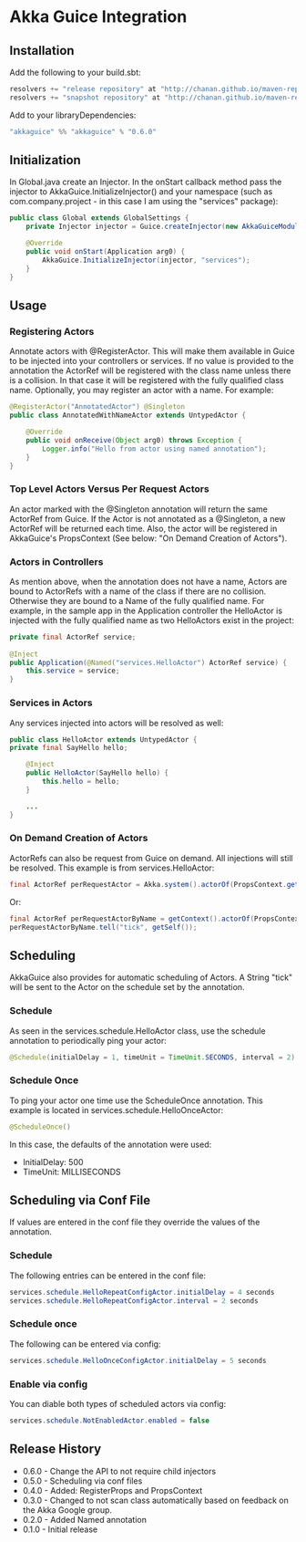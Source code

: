 Akka Guice Integration
=======================

Installation
------------

Add the following to your build.sbt:

```java
resolvers += "release repository" at "http://chanan.github.io/maven-repo/releases/"
resolvers += "snapshot repository" at "http://chanan.github.io/maven-repo/snapshots/"
```

Add to your libraryDependencies:

```java
"akkaguice" %% "akkaguice" % "0.6.0"
```

Initialization
--------------

In Global.java create an Injector. In the onStart callback method 
pass the injector to AkkaGuice.InitializeInjector() and your namespace 
(such as com.company.project - in this case I am using the "services" package):

```java
public class Global extends GlobalSettings {
	private Injector injector = Guice.createInjector(new AkkaGuiceModule("services"), new GuiceModule());

	@Override
	public void onStart(Application arg0) {
		AkkaGuice.InitializeInjector(injector, "services");
	}
}
```

Usage
-----

### Registering Actors

Annotate actors with @RegisterActor. This will make them available in Guice to be injected into your controllers or services.
If no value is provided to the annotation the ActorRef will be registered with the class name unless there is a collision. 
In that case it will be registered with the fully qualified class name. Optionally, you may register an actor with a name.
For example:

```java
@RegisterActor("AnnotatedActor") @Singleton
public class AnnotatedWithNameActor extends UntypedActor {

	@Override
	public void onReceive(Object arg0) throws Exception {
		Logger.info("Hello from actor using named annotation");
	}
}
```

### Top Level Actors Versus Per Request Actors

An actor marked with the @Singleton annotation will return the same ActorRef from Guice. If the Actor is not annotated
as a @Singleton, a new ActorRef will be returned each time. Also, the actor will be registered in AkkaGuice's 
PropsContext (See below: "On Demand Creation of Actors").

### Actors in Controllers

As mention above, when the annotation does not have a name, Actors are bound to ActorRefs with a name of the class 
if there are no collision. Otherwise they are bound to a Name of the fully qualified name. 
For example, in the sample app in the Application controller the HelloActor is injected with the fully qualified 
name as two HelloActors exist in the project:

```java
private final ActorRef service;
	
@Inject
public Application(@Named("services.HelloActor") ActorRef service) {
	this.service = service;
}
```

### Services in Actors

Any services injected into actors will be resolved as well:

```java
public class HelloActor extends UntypedActor {
private final SayHello hello;

	@Inject
 	public HelloActor(SayHello hello) {
		this.hello = hello;
 	}

	...
}
```

### On Demand Creation of Actors

ActorRefs can also be request from Guice on demand. All injections will still be resolved. 
This example is from services.HelloActor:

```java
final ActorRef perRequestActor = Akka.system().actorOf(PropsContext.get(PerRequestActor.class));
```

Or:

```java
final ActorRef perRequestActorByName = getContext().actorOf(PropsContext.get("PerRequest"));
perRequestActorByName.tell("tick", getSelf());
```

Scheduling
---------

AkkaGuice also provides for automatic scheduling of Actors. A String "tick" will be sent 
to the Actor on the schedule set by the annotation. 

### Schedule

As seen in the services.schedule.HelloActor class, use the schedule annotation to 
periodically ping your actor:

```java
@Schedule(initialDelay = 1, timeUnit = TimeUnit.SECONDS, interval = 2)
```

### Schedule Once

To ping your actor one time use the ScheduleOnce annotation. This example is located in 
services.schedule.HelloOnceActor:

```java
@ScheduleOnce()
```

In this case, the defaults of the annotation were used:

* InitialDelay: 500
* TimeUnit: MILLISECONDS

Scheduling via Conf File
------------------------

If values are entered in the conf file they override the values of the annotation.

### Schedule

The following entries can be entered in the conf file:

```java
services.schedule.HelloRepeatConfigActor.initialDelay = 4 seconds
services.schedule.HelloRepeatConfigActor.interval = 2 seconds
```

### Schedule once

The following can be entered via config:

```java
services.schedule.HelloOnceConfigActor.initialDelay = 5 seconds
```

### Enable via config

You can diable both types of scheduled actors via config:

```java
services.schedule.NotEnabledActor.enabled = false
```

Release History
---------------

* 0.6.0 - Change the API to not require child injectors
* 0.5.0 - Scheduling via conf files
* 0.4.0 - Added: RegisterProps and PropsContext
* 0.3.0 - Changed to not scan class automatically based on feedback on the Akka Google group.
* 0.2.0 - Added Named annotation
* 0.1.0 - Initial release
